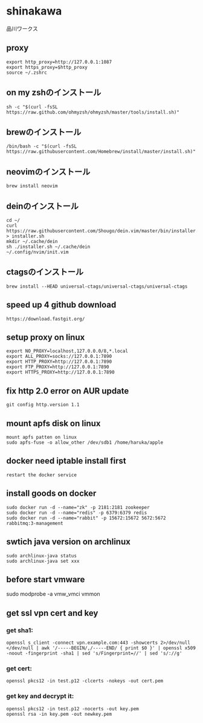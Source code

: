 # shinakawa
品川ワークス

## proxy
```
export http_proxy=http://127.0.0.1:1087
export https_proxy=$http_proxy
source ~/.zshrc
```
## on my zshのインストール
```
sh -c "$(curl -fsSL https://raw.github.com/ohmyzsh/ohmyzsh/master/tools/install.sh)"
```
## brewのインストール
 ```
 /bin/bash -c "$(curl -fsSL https://raw.githubusercontent.com/Homebrew/install/master/install.sh)"
 ```
## neovimのインストール
```
brew install neovim
```
## deinのインストール
```
cd ~/
curl https://raw.githubusercontent.com/Shougo/dein.vim/master/bin/installer.sh > installer.sh
mkdir ~/.cache/dein
sh ./installer.sh ~/.cache/dein
~/.config/nvim/init.vim
```
## ctagsのインストール
```
brew install --HEAD universal-ctags/universal-ctags/universal-ctags
```

## speed up 4 github download
```
https://download.fastgit.org/
```
## setup proxy on linux
```
export NO_PROXY=localhost,127.0.0.0/8,*.local
export ALL_PROXY=socks://127.0.0.1:7890
export HTTP_PROXY=http://127.0.0.1:7890
export FTP_PROXY=http://127.0.0.1:7890
export HTTPS_PROXY=http://127.0.0.1:7890
```
## fix http 2.0 error on AUR update
```
git config http.version 1.1
```

## mount apfs disk on linux
```
mount apfs patten on linux
sudo apfs-fuse -o allow_other /dev/sdb1 /home/haruka/apple
```

## docker need iptable install first
```
restart the docker service
```
## install goods on docker
```
sudo docker run -d --name="zk" -p 2181:2181 zookeeper
sudo docker run -d --name="redis" -p 6379:6379 redis
sudo docker run -d --name="rabbit" -p 15672:15672 5672:5672 rabbitmq:3-management
```
## swtich java version on archlinux
```
sudo archlinux-java status
sudo archlinux-java set xxx
```

## before start vmware 
sudo modprobe -a vmw_vmci vmmon

## get ssl vpn cert and key
### get sha1:
```
openssl s_client -connect vpn.example.com:443 -showcerts 2>/dev/null </dev/null | awk '/-----BEGIN/,/-----END/ { print $0 }' | openssl x509 -noout -fingerprint -sha1 | sed 's/Fingerprint=//' | sed 's/://g'
```
### get cert:
```
openssl pkcs12 -in test.p12 -clcerts -nokeys -out cert.pem
```
### get key and decrypt it:
```
openssl pkcs12 -in test.p12 -nocerts -out key.pem
openssl rsa -in key.pem -out newkey.pem

```

